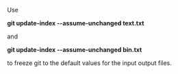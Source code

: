 Use <br>

<b>git update-index --assume-unchanged text.txt</b> <br>

and <br>

<b>git update-index --assume-unchanged bin.txt</b> <br>

to freeze git to the default values for the input output files.
